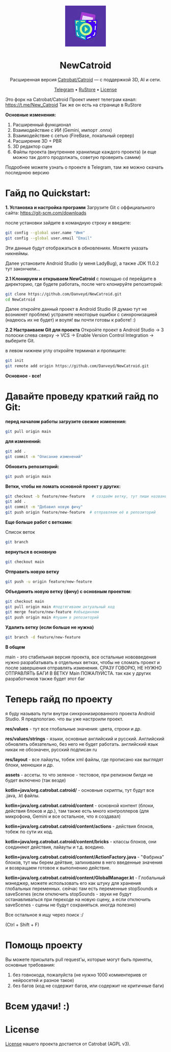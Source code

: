 <p align="center">
  <img src="assets/logo.jpg" alt="NewCatroid Logo" width="128"/>
</p>

<h1 align="center">NewCatroid</h1>

<p align="center">
  Расширенная версия <a href="https://github.com/Catrobat/Catroid">Catrobat/Catroid</a> — с поддержкой 3D, AI и сети.
</p>

<p align="center">
  <a href="https://t.me/New_Catroid">Telegram</a> • 
  <a href="https://apps.rustore.ru/app/org.DanVexTeam.NewCatroid">RuStore</a>  • 
  <a href="#license">License</a>
</p>

Это форк на Catrobat/Catroid
Проект имеет телеграм канал: https://t.me/New_Catroid
Так же он есть на странице в RuStore

**Основные изменения:**
1. Расширенный функционал
2. Взаимодействие с ИИ (Gemini, импорт .onnx)
3. Взаимодействие с сетью (FireBase, локальный сервер)
4. Расширение 3D + PBR
5. 3D редактор сцен
6. Файлы проекта (внутреннее хранилище каждого проекта)
(и еще можно так долго продолжать, советую проверить самим)

Подробнее можете узнать о проекте в Telegram, там же можно скачать последнюю версию

# Гайд по Quickstart: #

**1. Установка и настройка программ**
Загрузите Git с оффициального сайта: https://git-scm.com/downloads

после установки зайдите в командную строку и введите:
```bash
git config --global user.name "Имя"
git config --global user.email "Email"
```
Эти данные будут отображаться в обновлениях. Можете указать никнеймы.

Далее установите Android Studio (у меня LadyBug), а также JDK 11.0.2
тут закончили...

**2.1 Клонируем и открываем NewCatroid**
с помощью cd перейдите в директорию, где будете работать, после чего клонируйте репозиторий:
```bash
git clone https://github.com/Danveyd/NewCatroid.git
cd NewCatroid
```

Далее откройте данный проект в Android Studio (Я думаю тут не возникнет проблем)
устраните некоторые ошибки с синхронизацией (надеюсь их не будет) и воуля! вы почти готовы к работе! :)

**2.2 Настраиваем Git для проекта**
Откройте проект в Android Studio → 3 полоски слева сверху → VCS → Enable Version Control Integration → выберите Git.

в левом нижнем углу откройте терминал и пропишите:
```bash
git init
git remote add origin https://github.com/Danveyd/NewCatroid.git
```

**Основное - все!**

# Давайте проведу краткий гайд по Git: #


**перед началом работы загрузите свежие изменения:**

```bash
git pull origin main
```


**для изменений:**

```bash
git add .
git commit -m "Описание изменений"
```


**Обновить репозиторий:**

```bash
git push origin main
```


**Ветки, чтобы не ломать основной проект у других:**

```bash
git checkout -b feature/new-feature   # создаём ветку, тут пиши название
git add .
git commit -m "Добавил новую фичу"
git push origin feature/new-feature  # отправляем её в репозиторий
```


**Еще больше работ с ветками:**

Список веток
```bash
git branch
```


**вернуться в основную**

```bash
git checkout main
```


**Отправить новую ветку**

```bash
git push -u origin feature/new-feature
```


**Объединить новую ветку (фичу) с основным проектом:**

```bash
git checkout main
git pull origin main #подтягиваем актуальный код
git merge feature/new-feature #объединяем
git push origin main #пушим в репозиторий
```


**Удалить ветку (если больше не нужна)**

```bash
git branch -d feature/new-feature
```


**В общем**

main - это стабильная версия проекта, все остальные нововведения нужно разрабатывать в отдельных ветках, чтобы не сломать проект и после завершения отправлять изменения.
СРАЗУ ГОВОРЮ, НЕ НУЖНО ОТПРАВЛЯТЬ БАГИ В ВЕТКУ Main ПОЖАЛУЙСТА. так как у других разработчиков также будет этот баг


# Теперь гайд по проекту #

я буду называть пути внутри синхронизированного проекта Android Studio. Я предпологаю. что вы уже настроили проект.

**res/values** - тут все глобальные значения: цвета, строки и др.

**res/values/strings** - языки, основные английский и русский. Английский обновлять обязательно, без него не будет работать. английский язык никак не обозначен, русский подписан ru

**res/layout** - все лайауты, тобеж xml файлы, где прописано как выглядят блоки, менюшки и др.

**assets** - ассеты. то что зеленое - тестовое, при релизном билде не будет включено (так везде)

**kotlin+java/org.catrobat.catroid/** - основные скрипты, тут будут все .java, .kt файлы.

**kotlin+java/org.catrobat.catroid/content** - основной контент (блоки, действия блоков и др.), там также есть много контроллеров (для микрофона, Gemini и все остальное, что я создавал)

**kotlin+java/org.catrobat.catroid/content/actions** - действия блоков, тобеж по сути их код.

**kotlin+java/org.catrobat.catroid/content/bricks** - классы блоков, они соединяют действия, лайауты и т.д. воедино.

**kotlin+java/org.catrobat.catroid/content/ActionFactory.java** - "Фабрика" блоков, тут мы берем дейтвие, запихиваем в него введенные значения и возвращаем готовое к выполнению действие.

**kotlin+java/org.catrobat.catroid/content/GlobalManager.kt** - Глобальный мэнеджер, можете использовать его как штуку для хранения глобальных переменных. сейчас там есть переменные stopSounds и saveScenes (если отключить stopSounds - звуки не будут останавливаться при переходе на новую сцену, а если отключить saveScenes - сцены не будут сохраняться. иногда полезно)

Все остальное я ищу через поиск :/

(Ctrl + Shift + F)


# Помощь проекту #
Вы можете присылать pull request'ы, которые могут быть приняты, основные требования:
1. без говнокода, пожалуйста (не нужно 1000 комментериев от нейросетей и разное такое)
2. без багов (код не содержит багов, или содержит не критичные баги)

# Всем удачи! :) #



# License #
[License](https://catrob.at/licenses) нашего проекта достается от Catrobat (AGPL v3).
